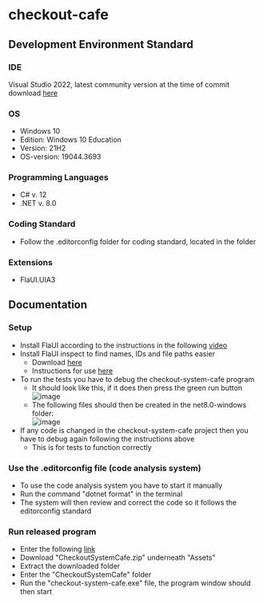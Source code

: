 # checkout-cafe

## Development Environment Standard
### IDE
Visual Studio 2022, latest community version at the time of commit download
[here](https://visualstudio.microsoft.com/downloads/)

### OS
* Windows 10 
* Edition: Windows 10 Education
* Version: 21H2
* OS-version: 19044.3693

### Programming Languages
* C# v. 12
* .NET v. 8.0
  
### Coding Standard
* Follow the .editorconfig folder for coding standard, located in the folder

### Extensions
* FlaUI.UIA3

## Documentation
### Setup 
* Install FlaUI according to the instructions in the following [video](https://www.youtube.com/watch?v=86wfAnfgqGg&list=PLacgMXFs7kl_fuSSe6lp6YRaeAp6vqra9&index=7&ab_channel=HYRTutorials)
* Install FlaUI inspect to find names, IDs and file paths easier
  * Download [here](https://github.com/FlaUI/FlaUInspect/releases/)
  * Instructions for use [here](https://www.youtube.com/watch?v=790e_YlV16A&list=PLacgMXFs7kl_fuSSe6lp6YRaeAp6vqra9&index=9&ab_channel=HYRTutorials)
* To run the tests you have to debug the checkout-system-cafe program
  * It should look like this, if it does then press the green run button <br>
  ![image](https://github.com/NTIG-Uppsala/checkout-system-cafe/assets/142985254/7dcb007e-2bc1-461c-acf5-a50dc0560df1)
  * The following files should then be created in the net8.0-windows folder: <br>
  ![image](https://github.com/NTIG-Uppsala/checkout-system-cafe/assets/142985254/3515fd99-8014-4a83-914c-21d9e554753d)
* If any code is changed in the checkout-system-cafe project then you have to debug again following the instructions above
  * This is for tests to function correctly  
### Use the .editorconfig file (code analysis system)
* To use the code analysis system you have to start it manually
* Run the command "dotnet format" in the terminal
* The system will then review and correct the code so it follows the editorconfig standard

### Run released program
* Enter the following [link](https://github.com/NTIG-Uppsala/checkout-system-cafe/releases/tag/v1.0.0)
* Download "CheckoutSystemCafe.zip" underneath "Assets"
* Extract the downloaded folder
* Enter the "CheckoutSystemCafe" folder
* Run the "checkout-system-cafe.exe" file, the program window should then start



